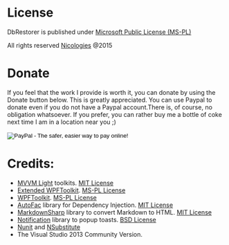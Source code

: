 ﻿# License

DbRestorer is published under [Microsoft Public License (MS-PL)](http://opensource.org/licenses/ms-pl.html)

All rights reserved [Nicologies](http://www.nicologies.tk) @2015

# Donate

If you feel that the work I provide is worth it, you can donate by using the Donate button below. This is greatly appreciated.
You can use Paypal to donate even if you do not have a Paypal account.There is, of course, no obligation whatsoever. 
If you prefer, you can rather buy me a bottle of coke next time I am in a location near you ;) 

<form action="https://www.paypal.com/cgi-bin/webscr" method="post" target="_top">
<input type="hidden" name="cmd" value="_donations">
<input type="hidden" name="business" value="nicoleflopy@gmail.com">
<input type="hidden" name="lc" value="AUS">
<input type="hidden" name="item_name" value="Nicologies">
<input type="hidden" name="no_note" value="0">
<input type="hidden" name="currency_code" value="AUD">
<input type="hidden" name="bn" value="PP-DonationsBF:btn_donateCC_LG.gif:NonHostedGuest">
<input type="image" src="https://www.paypalobjects.com/en_US/i/btn/btn_donateCC_LG.gif" border="0" name="submit" alt="PayPal - The safer, easier way to pay online!">
<img alt="" border="0" src="https://www.paypalobjects.com/en_US/i/scr/pixel.gif" width="1" height="1">
</form>

# Credits:

* [MVVM Light](http://www.mvvmlight.net/) toolkits. [MIT License](https://mvvmlight.codeplex.com/license)
* [Extended WPFToolkit](http://wpftoolkit.codeplex.com/). [MS-PL License](http://wpftoolkit.codeplex.com/license)
* [WPFToolkit](http://wpf.codeplex.com/). [MS-PL License](http://wpf.codeplex.com/license)
* [AutoFac](http://autofac.org/) library for Dependency Injection. [MIT License](http://opensource.org/licenses/mit-license.php)
* [MarkdownSharp](https://code.google.com/p/markdownsharp/) library to convert Markdown to HTML. [MIT License](http://opensource.org/licenses/mit-license.php)
* [Notification](https://toastspopuphelpballoon.codeplex.com/) library to popup toasts. [BSD License](https://toastspopuphelpballoon.codeplex.com/license)
* [Nunit](http://www.nunit.org/) and [NSubstitute](http://nsubstitute.github.io)
* The Visual Studio 2013 Community Version.
